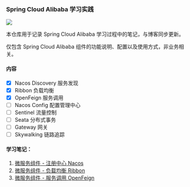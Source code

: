 ### Spring Cloud Alibaba 学习实践

<a href="https://caowei.xyz/"><img src="https://img.shields.io/badge/%E8%AE%BF%E9%97%AE-MuMu%E7%9A%84%E5%8D%9A%E5%AE%A2-brightgreen?style=flat-square&logo=appveyor&labelColor=rgb(33,63,105)&color=rgb(227,96,90)"></a>

本仓库用于记录 Spring Cloud Alibaba 学习过程中的笔记，与博客同步更新。

仅包含 Spring Cloud Alibaba 组件的功能说明、配置以及使用方式，非业务相关。

#### 内容

- [x] Nacos Discovery 服务发现
- [x] Ribbon 负载均衡
- [x] OpenFeign 服务调用
- [ ] Nacos Config 配置管理中心
- [ ] Sentinel 流量控制
- [ ] Seata 分布式事务
- [ ] Gateway 网关
- [ ] Skywalking 链路追踪

#### 学习笔记：

1. [微服务组件 - 注册中心 Nacos](./doc/1.注册中心Nacos.md)
2. [微服务组件 - 负载均衡 Ribbon](./doc/2.负载均衡Ribbon.md)
2. [微服务组件 - 服务调用 OpenFeign](./doc/3.服务调用OpenFeign.md)